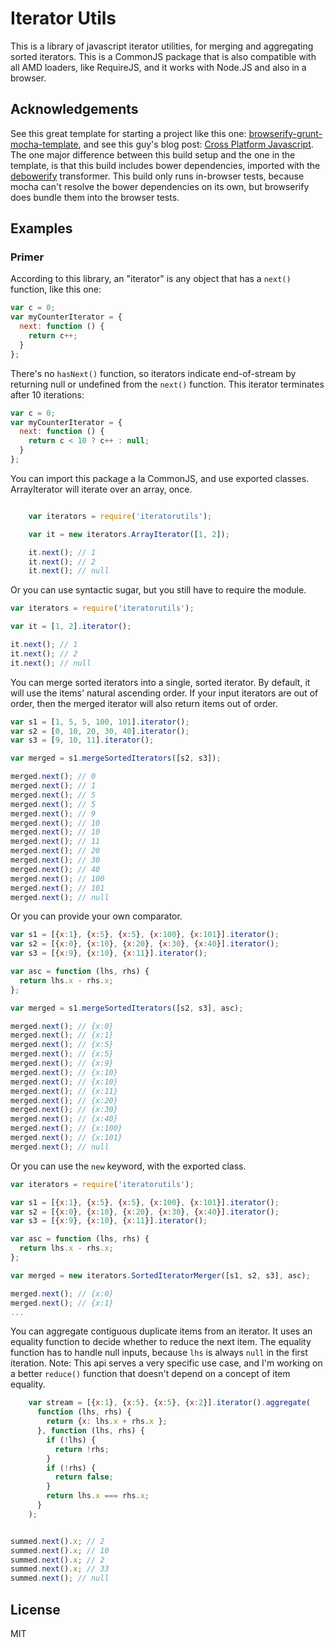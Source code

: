 # Iterator Utils

This is a library of javascript iterator utilities, for merging and aggregating sorted iterators.
This is a CommonJS package that is also compatible with all AMD loaders, like RequireJS, and it works with Node.JS
and also in a browser.

## Acknowledgements

See this great template for starting a project like this one: [browserify-grunt-mocha-template](https://github.com/basti1302/browserify-grunt-mocha-template),
and see this guy's blog post: [Cross Platform Javascript](https://blog.codecentric.de/en/2014/02/cross-platform-javascript/).
The one major difference between this build setup and the one in the template, is that this build includes bower dependencies, imported with the [debowerify](https://github.com/eugeneware/debowerify) transformer.
This build only runs in-browser tests, because mocha can't resolve the bower dependencies on its own, but browserify does bundle them into the browser tests.

## Examples

### Primer

According to this library, an "iterator" is any object that has a ```next()``` function, like this one:

```javascript
var c = 0;
var myCounterIterator = {
  next: function () {
    return c++;
  }
};
```

There's no ```hasNext()``` function, so iterators indicate end-of-stream by returning null or undefined from the ```next()``` function. This iterator terminates after 10 iterations:

```javascript
var c = 0;
var myCounterIterator = {
  next: function () {
    return c < 10 ? c++ : null;
  }
};
```

You can import this package a la CommonJS, and use exported classes. ArrayIterator will iterate over an array, once.

```javascript

    var iterators = require('iteratorutils');

    var it = new iterators.ArrayIterator([1, 2]);

    it.next(); // 1
    it.next(); // 2
    it.next(); // null
```

Or you can use syntactic sugar, but you still have to require the module.

```javascript
var iterators = require('iteratorutils');

var it = [1, 2].iterator();

it.next(); // 1
it.next(); // 2
it.next(); // null
```

You can merge sorted iterators into a single, sorted iterator.
By default, it will use the items' natural ascending order.
If your input iterators are out of order, then the merged iterator will also return items out of order.

```javascript
var s1 = [1, 5, 5, 100, 101].iterator();
var s2 = [0, 10, 20, 30, 40].iterator();
var s3 = [9, 10, 11].iterator();

var merged = s1.mergeSortedIterators([s2, s3]);

merged.next(); // 0
merged.next(); // 1
merged.next(); // 5
merged.next(); // 5
merged.next(); // 9
merged.next(); // 10
merged.next(); // 10
merged.next(); // 11
merged.next(); // 20
merged.next(); // 30
merged.next(); // 40
merged.next(); // 100
merged.next(); // 101
merged.next(); // null
```

Or you can provide your own comparator.

```javascript
var s1 = [{x:1}, {x:5}, {x:5}, {x:100}, {x:101}].iterator();
var s2 = [{x:0}, {x:10}, {x:20}, {x:30}, {x:40}].iterator();
var s3 = [{x:9}, {x:10}, {x:11}].iterator();

var asc = function (lhs, rhs) {
  return lhs.x - rhs.x;
};

var merged = s1.mergeSortedIterators([s2, s3], asc);

merged.next(); // {x:0}
merged.next(); // {x:1}
merged.next(); // {x:5}
merged.next(); // {x:5}
merged.next(); // {x:9}
merged.next(); // {x:10}
merged.next(); // {x:10}
merged.next(); // {x:11}
merged.next(); // {x:20}
merged.next(); // {x:30}
merged.next(); // {x:40}
merged.next(); // {x:100}
merged.next(); // {x:101}
merged.next(); // null
```

Or you can use the ```new``` keyword, with the exported class.

```javascript
var iterators = require('iteratorutils');

var s1 = [{x:1}, {x:5}, {x:5}, {x:100}, {x:101}].iterator();
var s2 = [{x:0}, {x:10}, {x:20}, {x:30}, {x:40}].iterator();
var s3 = [{x:9}, {x:10}, {x:11}].iterator();

var asc = function (lhs, rhs) {
  return lhs.x - rhs.x;
};

var merged = new iterators.SortedIteratorMerger([s1, s2, s3], asc);

merged.next(); // {x:0}
merged.next(); // {x:1}
...
```

You can aggregate contiguous duplicate items from an iterator. It uses an equality function to decide
whether to reduce the next item.  The equality function has to handle null inputs,
because ```lhs``` is always ```null``` in the first iteration.
Note: This api serves a very specific use case, and I'm working on a better ```reduce()``` function that doesn't depend
on a concept of item equality.

```javascript
    var stream = [{x:1}, {x:5}, {x:5}, {x:2}].iterator().aggregate(
      function (lhs, rhs) {
        return {x: lhs.x + rhs.x };
      }, function (lhs, rhs) {
        if (!lhs) {
          return !rhs;
        }
        if (!rhs) {
          return false;
        }
        return lhs.x === rhs.x;
      }
    );


summed.next().x; // 2
summed.next().x; // 10
summed.next().x; // 2
summed.next().x; // 33
summed.next(); // null
```

## License

MIT
